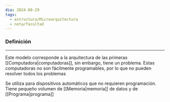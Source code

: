 ```yaml
---
dia: 2024-08-29
tags:
  - estructura/Microarquitectura
  - nota/facultad
---
```

### Definición
---
Este modelo corresponde a la arquitectura de las primeras [[Computadora|computadoras]], sin embargo, tiene un problema. Estas computadoras no son fácilmente programables, por lo que no pueden resolver todos los problemas

Se utiliza para dispositivos automáticos que no requieren programación. Tiene pequeño volumen de [[Memoria|memoria]] de datos y de [[Programa|programa]]
